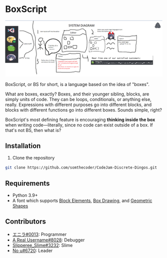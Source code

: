 # BoxScript

![logo](./logo.png)

BoxScript, or BS for short, is a language based on the idea of "boxes".

What are boxes, exactly? Boxes, and their younger sibling, blocks, are simply units of code. They can be loops, conditionals, or anything else, really. Expressions with different purposes go into different blocks, and blocks with different functions go into different boxes. Sounds simple, right?

BoxScript's most defining feature is encouraging **thinking inside the box** when writing code—literally, since no code can exist outside of a box. If that's not BS, then what is?

## Installation

1. Clone the repository

```sh
git clone https://github.com/somthecoder/CodeJam-Discrete-Dingos.git
```

## Requirements

* Python 3.9+
* A font which supports [Block Elements](https://www.unicode.org/charts/PDF/U1FB00.pdf), [Box Drawing](https://www.unicode.org/charts/PDF/U2500.pdf), and [Geometric Shapes](https://unicode.org/charts/PDF/U25A0.pdf)


## Contributors

* [エニラ#0013](https://github.com/pyxiis): Programmer
* [A Real Username#8028](https://github.com/onerandomusername): Debugger
* [Slipperee_Slime#3232](https://github.com/Slipperee-CODE): Slime
* [No u#6720](https://github.com/somthecoder): Leader
